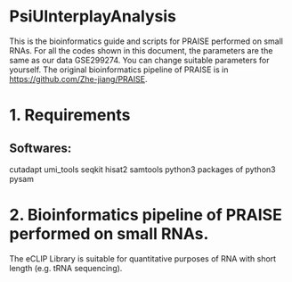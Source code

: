 # PsiUInterplayAnalysis

This is the bioinformatics guide and scripts for PRAISE performed on small RNAs. 
For all the codes shown in this document, the parameters are the same as our data GSE299274. You can change suitable parameters for yourself.
The original bioinformatics pipeline of PRAISE is in https://github.com/Zhe-jiang/PRAISE.

# 1. Requirements
## Softwares:
cutadapt
umi_tools
seqkit
 hisat2
samtools
python3
packages of python3
pysam

# 2. Bioinformatics pipeline of PRAISE performed on small RNAs.
The eCLIP Library is suitable for quantitative purposes of RNA with short length (e.g. tRNA sequencing).

